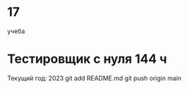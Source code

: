 # 17
учеба
 # Тестировщик с нуля 144 ч
   Текущий год: 2023
    git add README.md
git push origin main
